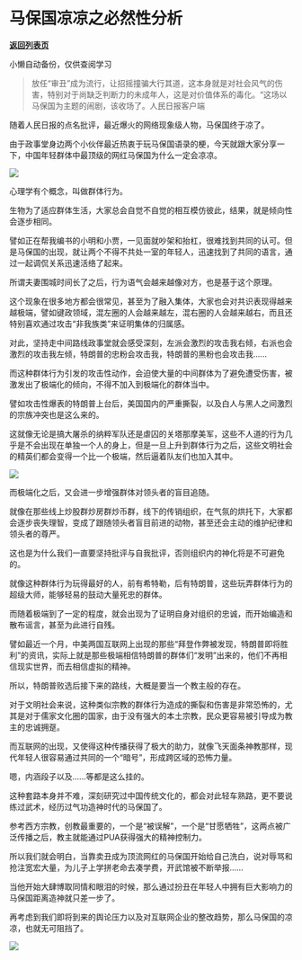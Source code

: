 # 马保国凉凉之必然性分析

[**返回列表页**](/gzh/政事堂2019)

小懒自动备份，仅供查阅学习

>
> 放任“审丑”成为流行，让招摇撞骗大行其道，这本身就是对社会风气的伤害，特别对于尚缺乏判断力的未成年人，这是对价值体系的毒化。“这场以马保国为主题的闹剧，该收场了。人民日报客户端

随着人民日报的点名批评，最近爆火的网络现象级人物，马保国终于凉了。

  

由于政事堂身边两个小伙伴最近热衷于玩马保国语录的梗，今天就跟大家分享一下，中国年轻群体中最顶级的网红马保国为什么一定会凉凉。  

  

![](https://mmbiz.qpic.cn/mmbiz_jpg/rxhS23yu8cM2YibvIruWYFwibtqhJaSkVzZRMHZpOwLcqic7gicosMm7C5ibEjMtjRyQMjFZu2S6zr5VwzyA6lS9ZfQ/640?wx_fmt=jpeg)

  

心理学有个概念，叫做群体行为。  

  

生物为了适应群体生活，大家总会自觉不自觉的相互模仿彼此，结果，就是倾向性会逐步相同。

  

譬如正在帮我编书的小明和小贾，一见面就吵架和抬杠，很难找到共同的认可。但是马保国的出现，就让两个不得不共处一室的年轻人，迅速找到了共同的语言，通过一起调侃关系迅速活络了起来。  

  

所谓夫妻围城时间长了之后，行为语气会越来越像对方，也是基于这个原理。

  

这个现象在很多地方都会很常见，甚至为了融入集体，大家也会对共识表现得越来越极端，譬如键政领域，混左圈的人会越来越左，混右圈的人会越来越右，而且还特别喜欢通过攻击“非我族类”来证明集体的归属感。

  

对此，坚持走中间路线政事堂就会感受深刻，左派会激烈的攻击我右倾，右派也会激烈的攻击我左倾，特朗普的忠粉会攻击我，特朗普的黑粉也会攻击我......  
  

而这种群体行为引发的攻击性动作，会迫使大量的中间群体为了避免遭受伤害，被激发出了极端化的倾向，不得不加入到极端化的群体当中。

  

譬如攻击性爆表的特朗普上台后，美国国内的严重撕裂，以及白人与黑人之间激烈的宗族冲突也是这么来的。

  

这就像无论是搞大屠杀的纳粹军队还是虐囚的关塔那摩美军，这些不人道的行为几乎是不会出现在单独一个人的身上，但是一旦上升到群体行为之后，这些文明社会的精英们都会变得一个比一个极端，然后逼着队友们也加入其中。

  

![](https://mmbiz.qpic.cn/mmbiz_jpg/rxhS23yu8cM2YibvIruWYFwibtqhJaSkVzPxleqw2ETy0icNGk9ypocu0VVbJrBTkrQt7SG8Ric3tyiakIPqagnk6fg/640?wx_fmt=jpeg)

  

而极端化之后，又会进一步增强群体对领头者的盲目追随。

  

就像在那些线上炒股群炒房群炒币群，线下的传销组织，在气氛的烘托下，大家都会逐步丧失理智，变成了跟随领头者盲目前进的动物，甚至还会主动的维护纪律和领头者的尊严。  

  

这也是为什么我们一直要坚持批评与自我批评，否则组织内的神化将是不可避免的。

  

就像这种群体行为玩得最好的人，前有希特勒，后有特朗普，这些玩弄群体行为的超级大师，能够轻易的鼓动大量死忠的群体。

  

而随着极端到了一定的程度，就会出现为了证明自身对组织的忠诚，而开始编造和散布谣言，甚至为此进行自残。

  

譬如最近一个月，中美两国互联网上出现的那些“拜登作弊被发现，特朗普即将胜利”的资讯，实际上就是那些极端相信特朗普的群体们“发明”出来的，他们不再相信现实世界，而去相信虚拟的精神。  

  

所以，特朗普败选后接下来的路线，大概是要当一个教主般的存在。

  

对于文明社会来说，这种类似宗教的群体行为造成的撕裂和伤害是非常恐怖的，尤其是对于儒家文化圈的国家，由于没有强大的本土宗教，民众更容易被引导成为教主的忠诚拥趸。  

  

而互联网的出现，又使得这种传播获得了极大的助力，就像飞天面条神教那样，现代年轻人很容易通过共同的一个“暗号”，形成跨区域的恐怖力量。

  

嗯，内涵段子以及......等都是这么挂的。

  

这种套路本身并不难，深刻研究过中国传统文化的，都会对此轻车熟路，更不要说练过武术，经历过气功造神时代的马保国了。

  

参考西方宗教，创教最重要的，一个是“被误解”，一个是“甘愿牺牲”，这两点被广泛传播之后，教主就能通过PUA获得强大的精神控制力。

  

所以我们就会明白，当靠卖丑成为顶流网红的马保国开始给自己洗白，说对辱骂和抢注宽宏大量，为儿子上学拼老命去凑学费，开武馆被不断举报……

  

当他开始大肆博取同情和眼泪的时候，那么通过扮丑在年轻人中拥有巨大影响力的马保国距离造神就只差一步了。

  

再考虑到我们即将到来的舆论压力以及对互联网企业的整改趋势，那么马保国的凉凉，也就无可阻挡了。  

  

![](https://mmbiz.qpic.cn/mmbiz_jpg/rxhS23yu8cPp0iaKAfe0ZsWfgGcY72o9Nror8TicrtnlDsqzY7y4Kum4fM3X0FMEGlbvm9HvZUiaETSnLt4DHNLbQ/640?wx_fmt=jpeg)

